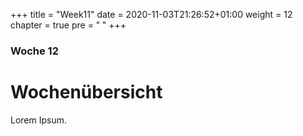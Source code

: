 +++
title = "Week11"
date = 2020-11-03T21:26:52+01:00
weight = 12
chapter = true
pre = "<b> </b>"
+++

### Woche 12

# Wochenübersicht

Lorem Ipsum.